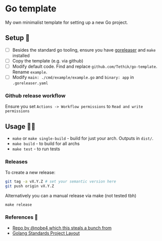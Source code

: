 # Go template

My own minimalist template for setting up a new Go project.

## Setup 🚀

- [ ] Besides the standard go tooling, ensure you have [goreleaser](https://goreleaser.com/) and `make` installed
- [ ] Copy the template (e.g. via github)
- [ ] Modify default code. Find and replace `github.com/Tethik/go-template`. Rename `example`.
- [ ] Modify `main: ./cmd/example/example.go` and `binary: app` in `.goreleaser.yaml`

### Github release workflow

Ensure you set `Actions -> Workflow permissions` to `Read and write permissions`

## Usage 🧑‍💻

- `make` or `make single-build` - build for just your arch. Outputs in `dist/`.
- `make build` - to build for all archs
- `make test` - to run tests

### Releases

To create a new release:

```sh
git tag -a vX.Y.Z # set your semantic version here
git push origin vX.Y.Z
```

Alternatively you can a manual release via make (not tested tbh)

`make release`

### References 📜

- [Repo by @nobe4 which this steals a bunch from](https://github.com/nobe4/safe)
- [Golang Standards Project Layout](https://github.com/golang-standards/project-layout)
